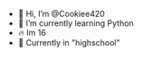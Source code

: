 - 👋 Hi, I’m @Cookiee420
- 🌱 I’m currently learning Python
- 🔥 Im 16
- 🏫 Currently in "highschool"


<!---
Cookiee420/Cookiee420 is a ✨ special ✨ repository because its `README.md` (this file) appears on your GitHub profile.
You can click the Preview link to take a look at your changes.
--->
